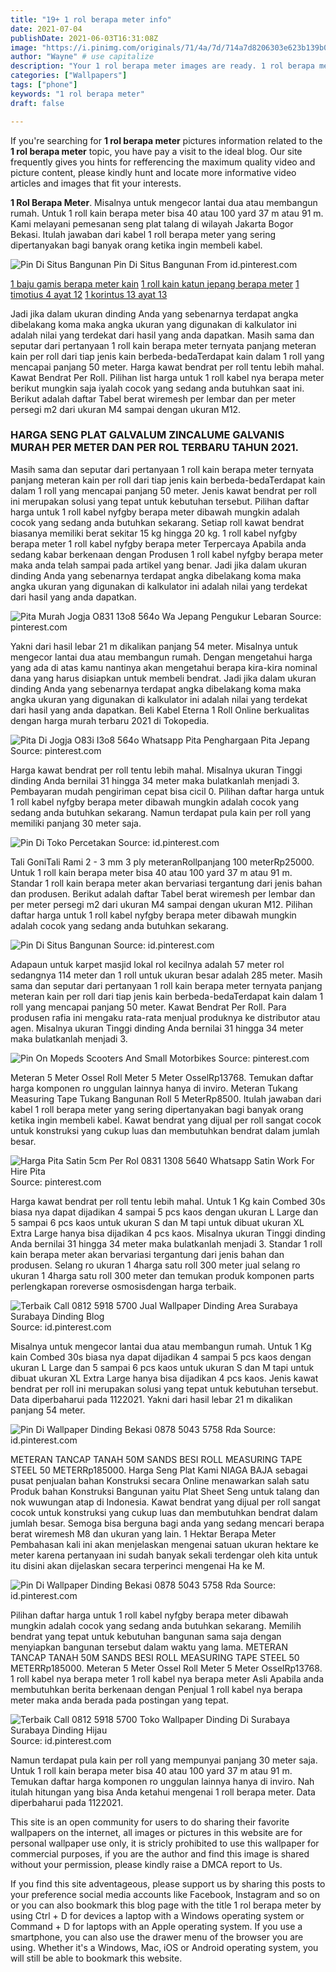 ```yaml
---
title: "19+ 1 rol berapa meter info"
date: 2021-07-04
publishDate: 2021-06-03T16:31:08Z
image: "https://i.pinimg.com/originals/71/4a/7d/714a7d8206303e623b139b001977348d.jpg"
author: "Wayne" # use capitalize
description: "Your 1 rol berapa meter images are ready. 1 rol berapa meter are a topic that is being searched for and liked by netizens now. You can Find and Download the 1 rol berapa meter files here. Get all free vectors."
categories: ["Wallpapers"]
tags: ["phone"]
keywords: "1 rol berapa meter"
draft: false

---
```


If you're searching for **1 rol berapa meter** pictures information related to the **1 rol berapa meter** topic, you have pay a visit to the ideal  blog.  Our site frequently  gives you  hints  for refferencing  the maximum  quality video and picture  content, please kindly hunt and locate more informative video articles and images  that fit your interests.

**1 Rol Berapa Meter**. Misalnya untuk mengecor lantai dua atau membangun rumah. Untuk 1 roll kain berapa meter bisa 40 atau 100 yard 37 m atau 91 m. Kami melayani pemesanan seng plat talang di wilayah Jakarta Bogor Bekasi. Itulah jawaban dari kabel 1 roll berapa meter yang sering dipertanyakan bagi banyak orang ketika ingin membeli kabel.

![Pin Di Situs Bangunan](https://i.pinimg.com/originals/66/22/e3/6622e383e8626d177db7fc076ee95e40.jpg "Pin Di Situs Bangunan")
Pin Di Situs Bangunan From id.pinterest.com

[1 baju gamis berapa meter kain](/1-baju-gamis-berapa-meter-kain/)
[1 roll kain katun jepang berapa meter](/1-roll-kain-katun-jepang-berapa-meter/)
[1 timotius 4 ayat 12](/1-timotius-4-ayat-12/)
[1 korintus 13 ayat 13](/1-korintus-13-ayat-13/)

Jadi jika dalam ukuran dinding Anda yang sebenarnya terdapat angka dibelakang koma maka angka ukuran yang digunakan di kalkulator ini adalah nilai yang terdekat dari hasil yang anda dapatkan. Masih sama dan seputar dari pertanyaan 1 roll kain berapa meter ternyata panjang meteran kain per roll dari tiap jenis kain berbeda-bedaTerdapat kain dalam 1 roll yang mencapai panjang 50 meter. Harga kawat bendrat per roll tentu lebih mahal. Kawat Bendrat Per Roll. Pilihan list harga untuk 1 roll kabel nya berapa meter berikut mungkin saja iyalah cocok yang sedang anda butuhkan saat ini. Berikut adalah daftar Tabel berat wiremesh per lembar dan per meter persegi m2 dari ukuran M4 sampai dengan ukuran M12.

### HARGA SENG PLAT GALVALUM ZINCALUME GALVANIS MURAH PER METER DAN PER ROL TERBARU TAHUN 2021.

Masih sama dan seputar dari pertanyaan 1 roll kain berapa meter ternyata panjang meteran kain per roll dari tiap jenis kain berbeda-bedaTerdapat kain dalam 1 roll yang mencapai panjang 50 meter. Jenis kawat bendrat per roll ini merupakan solusi yang tepat untuk kebutuhan tersebut. Pilihan daftar harga untuk 1 roll kabel nyfgby berapa meter dibawah mungkin adalah cocok yang sedang anda butuhkan sekarang. Setiap roll kawat bendrat biasanya memiliki berat sekitar 15 kg hingga 20 kg. 1 roll kabel nyfgby berapa meter 1 roll kabel nyfgby berapa meter Terpercaya Apabila anda sedang kabar berkenaan dengan Produsen 1 roll kabel nyfgby berapa meter maka anda telah sampai pada artikel yang benar. Jadi jika dalam ukuran dinding Anda yang sebenarnya terdapat angka dibelakang koma maka angka ukuran yang digunakan di kalkulator ini adalah nilai yang terdekat dari hasil yang anda dapatkan.


![Pita Murah Jogja O831 13o8 564o Wa Jepang Pengukur Lebaran](https://i.pinimg.com/originals/e9/63/c7/e963c7ff7cc02e471e1e416d98c2b4c6.jpg "Pita Murah Jogja O831 13o8 564o Wa Jepang Pengukur Lebaran")
Source: pinterest.com

Yakni dari hasil lebar 21 m dikalikan panjang 54 meter. Misalnya untuk mengecor lantai dua atau membangun rumah. Dengan mengetahui harga yang ada di atas kamu nantinya akan mengetahui berapa kira-kira nominal dana yang harus disiapkan untuk membeli bendrat. Jadi jika dalam ukuran dinding Anda yang sebenarnya terdapat angka dibelakang koma maka angka ukuran yang digunakan di kalkulator ini adalah nilai yang terdekat dari hasil yang anda dapatkan. Beli Kabel Eterna 1 Roll Online berkualitas dengan harga murah terbaru 2021 di Tokopedia.

![Pita Di Jogja O83i I3o8 564o Whatsapp Pita Penghargaan Pita Jepang](https://i.pinimg.com/originals/12/71/2d/12712d0aba12d7c76a61461ecc7d97a9.jpg "Pita Di Jogja O83i I3o8 564o Whatsapp Pita Penghargaan Pita Jepang")
Source: pinterest.com

Harga kawat bendrat per roll tentu lebih mahal. Misalnya ukuran Tinggi dinding Anda bernilai 31 hingga 34 meter maka bulatkanlah menjadi 3. Pembayaran mudah pengiriman cepat bisa cicil 0. Pilihan daftar harga untuk 1 roll kabel nyfgby berapa meter dibawah mungkin adalah cocok yang sedang anda butuhkan sekarang. Namun terdapat pula kain per roll yang memiliki panjang 30 meter saja.

![Pin Di Toko Percetakan](https://i.pinimg.com/originals/92/e3/45/92e345b15b7db6c67687535280125ac8.jpg "Pin Di Toko Percetakan")
Source: id.pinterest.com

Tali GoniTali Rami 2 - 3 mm 3 ply meteranRollpanjang 100 meterRp25000. Untuk 1 roll kain berapa meter bisa 40 atau 100 yard 37 m atau 91 m. Standar 1 roll kain berapa meter akan bervariasi tergantung dari jenis bahan dan produsen. Berikut adalah daftar Tabel berat wiremesh per lembar dan per meter persegi m2 dari ukuran M4 sampai dengan ukuran M12. Pilihan daftar harga untuk 1 roll kabel nyfgby berapa meter dibawah mungkin adalah cocok yang sedang anda butuhkan sekarang.

![Pin Di Situs Bangunan](https://i.pinimg.com/originals/66/22/e3/6622e383e8626d177db7fc076ee95e40.jpg "Pin Di Situs Bangunan")
Source: id.pinterest.com

Adapaun untuk karpet masjid lokal rol kecilnya adalah 57 meter rol sedangnya 114 meter dan 1 roll untuk ukuran besar adalah 285 meter. Masih sama dan seputar dari pertanyaan 1 roll kain berapa meter ternyata panjang meteran kain per roll dari tiap jenis kain berbeda-bedaTerdapat kain dalam 1 roll yang mencapai panjang 50 meter. Kawat Bendrat Per Roll. Para produsen rafia ini mengaku rata-rata menjual produknya ke distributor atau agen. Misalnya ukuran Tinggi dinding Anda bernilai 31 hingga 34 meter maka bulatkanlah menjadi 3.

![Pin On Mopeds Scooters And Small Motorbikes](https://i.pinimg.com/originals/37/6b/b4/376bb49afb9e93716b725b5f2f828ed6.jpg "Pin On Mopeds Scooters And Small Motorbikes")
Source: pinterest.com

Meteran 5 Meter Ossel Roll Meter 5 Meter OsselRp13768. Temukan daftar harga komponen ro unggulan lainnya hanya di inviro. Meteran Tukang Measuring Tape Tukang Bangunan Roll 5 MeterRp8500. Itulah jawaban dari kabel 1 roll berapa meter yang sering dipertanyakan bagi banyak orang ketika ingin membeli kabel. Kawat bendrat yang dijual per roll sangat cocok untuk konstruksi yang cukup luas dan membutuhkan bendrat dalam jumlah besar.

![Harga Pita Satin 5cm Per Rol 0831 1308 5640 Whatsapp Satin Work For Hire Pita](https://i.pinimg.com/originals/29/69/50/29695038c89abe0b9f5bf67feefc81e8.jpg "Harga Pita Satin 5cm Per Rol 0831 1308 5640 Whatsapp Satin Work For Hire Pita")
Source: pinterest.com

Harga kawat bendrat per roll tentu lebih mahal. Untuk 1 Kg kain Combed 30s biasa nya dapat dijadikan 4 sampai 5 pcs kaos dengan ukuran L Large dan 5 sampai 6 pcs kaos untuk ukuran S dan M tapi untuk dibuat ukuran XL Extra Large hanya bisa dijadikan 4 pcs kaos. Misalnya ukuran Tinggi dinding Anda bernilai 31 hingga 34 meter maka bulatkanlah menjadi 3. Standar 1 roll kain berapa meter akan bervariasi tergantung dari jenis bahan dan produsen. Selang ro ukuran 1 4harga satu roll 300 meter jual selang ro ukuran 1 4harga satu roll 300 meter dan temukan produk komponen parts perlengkapan roreverse osmosisdengan harga terbaik.

![Terbaik Call 0812 5918 5700 Jual Wallpaper Dinding Area Surabaya Surabaya Dinding Blog](https://i.pinimg.com/originals/d5/2f/32/d52f3230f23c6202ce87598c4110ab81.jpg "Terbaik Call 0812 5918 5700 Jual Wallpaper Dinding Area Surabaya Surabaya Dinding Blog")
Source: id.pinterest.com

Misalnya untuk mengecor lantai dua atau membangun rumah. Untuk 1 Kg kain Combed 30s biasa nya dapat dijadikan 4 sampai 5 pcs kaos dengan ukuran L Large dan 5 sampai 6 pcs kaos untuk ukuran S dan M tapi untuk dibuat ukuran XL Extra Large hanya bisa dijadikan 4 pcs kaos. Jenis kawat bendrat per roll ini merupakan solusi yang tepat untuk kebutuhan tersebut. Data diperbaharui pada 1122021. Yakni dari hasil lebar 21 m dikalikan panjang 54 meter.

![Pin Di Wallpaper Dinding Bekasi 0878 5043 5758 Rda](https://i.pinimg.com/originals/6f/8b/de/6f8bded6daccd0f0c0e76bee3fecf8ea.jpg "Pin Di Wallpaper Dinding Bekasi 0878 5043 5758 Rda")
Source: id.pinterest.com

METERAN TANCAP TANAH 50M SANDS BESI ROLL MEASURING TAPE STEEL 50 METERRp185000. Harga Seng Plat Kami NIAGA BAJA sebagai pusat penjualan bahan Konstruksi secara Online menawarkan salah satu Produk bahan Konstruksi Bangunan yaitu Plat Sheet Seng untuk talang dan nok wuwungan atap di Indonesia. Kawat bendrat yang dijual per roll sangat cocok untuk konstruksi yang cukup luas dan membutuhkan bendrat dalam jumlah besar. Semoga bisa berguna bagi anda yang sedang mencari berapa berat wiremesh M8 dan ukuran yang lain. 1 Hektar Berapa Meter Pembahasan kali ini akan menjelaskan mengenai satuan ukuran hektare ke meter karena pertanyaan ini sudah banyak sekali terdengar oleh kita untuk itu disini akan dijelaskan secara terperinci mengenai Ha ke M.

![Pin Di Wallpaper Dinding Bekasi 0878 5043 5758 Rda](https://i.pinimg.com/originals/1c/3b/31/1c3b31dba9ce4dbf573655dc1c315764.jpg "Pin Di Wallpaper Dinding Bekasi 0878 5043 5758 Rda")
Source: id.pinterest.com

Pilihan daftar harga untuk 1 roll kabel nyfgby berapa meter dibawah mungkin adalah cocok yang sedang anda butuhkan sekarang. Memilih bendrat yang tepat untuk kebutuhan bangunan sama saja dengan menyiapkan bangunan tersebut dalam waktu yang lama. METERAN TANCAP TANAH 50M SANDS BESI ROLL MEASURING TAPE STEEL 50 METERRp185000. Meteran 5 Meter Ossel Roll Meter 5 Meter OsselRp13768. 1 roll kabel nya berapa meter 1 roll kabel nya berapa meter Asli Apabila anda membutuhkan berita berkenaan dengan Penjual 1 roll kabel nya berapa meter maka anda berada pada postingan yang tepat.

![Terbaik Call 0812 5918 5700 Toko Wallpaper Dinding Di Surabaya Surabaya Dinding Hijau](https://i.pinimg.com/originals/71/4a/7d/714a7d8206303e623b139b001977348d.jpg "Terbaik Call 0812 5918 5700 Toko Wallpaper Dinding Di Surabaya Surabaya Dinding Hijau")
Source: id.pinterest.com

Namun terdapat pula kain per roll yang mempunyai panjang 30 meter saja. Untuk 1 roll kain berapa meter bisa 40 atau 100 yard 37 m atau 91 m. Temukan daftar harga komponen ro unggulan lainnya hanya di inviro. Nah itulah hitungan yang bisa Anda ketahui mengenai 1 roll berapa meter. Data diperbaharui pada 1122021.

This site is an open community for users to do sharing their favorite wallpapers on the internet, all images or pictures in this website are for personal wallpaper use only, it is stricly prohibited to use this wallpaper for commercial purposes, if you are the author and find this image is shared without your permission, please kindly raise a DMCA report to Us.

If you find this site adventageous, please support us by sharing this posts to your preference social media accounts like Facebook, Instagram and so on or you can also bookmark this blog page with the title 1 rol berapa meter by using Ctrl + D for devices a laptop with a Windows operating system or Command + D for laptops with an Apple operating system. If you use a smartphone, you can also use the drawer menu of the browser you are using. Whether it's a Windows, Mac, iOS or Android operating system, you will still be able to bookmark this website.
